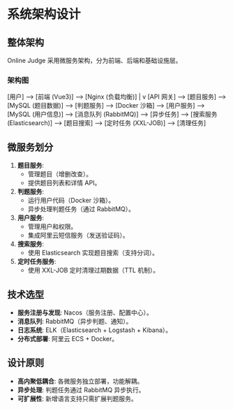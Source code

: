 # 系统架构设计

## 整体架构
Online Judge 采用微服务架构，分为前端、后端和基础设施层。

### 架构图

[用户] --> [前端 (Vue3)] --> [Nginx (负载均衡)]
|
v
[API 网关] --> [题目服务] --> [MySQL (题目数据)]
--> [判题服务] --> [Docker 沙箱]
--> [用户服务] --> [MySQL (用户信息)]
--> [消息队列 (RabbitMQ)] --> [异步任务]
--> [搜索服务 (Elasticsearch)] --> [题目搜索]
--> [定时任务 (XXL-JOB)] --> [清理任务]


## 微服务划分
1. **题目服务**:
    - 管理题目（增删改查）。
    - 提供题目列表和详情 API。
2. **判题服务**:
    - 运行用户代码（Docker 沙箱）。
    - 异步处理判题任务（通过 RabbitMQ）。
3. **用户服务**:
    - 管理用户和权限。
    - 集成阿里云短信服务（发送验证码）。
4. **搜索服务**:
    - 使用 Elasticsearch 实现题目搜索（支持分词）。
5. **定时任务服务**:
    - 使用 XXL-JOB 定时清理过期数据（TTL 机制）。

## 技术选型
- **服务注册与发现**: Nacos（服务注册、配置中心）。
- **消息队列**: RabbitMQ（异步判题、通知）。
- **日志系统**: ELK（Elasticsearch + Logstash + Kibana）。
- **分布式部署**: 阿里云 ECS + Docker。

## 设计原则
- **高内聚低耦合**: 各微服务独立部署，功能解耦。
- **异步处理**: 判题任务通过 RabbitMQ 异步执行。
- **可扩展性**: 新增语言支持只需扩展判题服务。